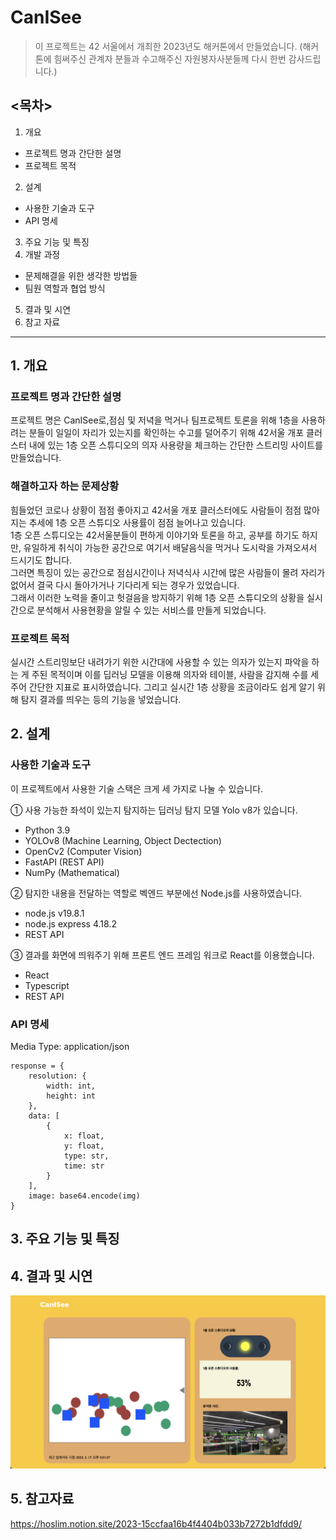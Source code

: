 CanISee
=========
> 이 프로젝트는 42 서울에서 개최한 2023년도 해커톤에서 만들었습니다. 
>(해커톤에 힘써주신 관계자 분들과 수고해주신 자원봉자사분들께 다시 한번 감사드립니다.)

## <목차>
1. 개요
* 프로젝트 명과 간단한 설명
* 프로젝트 목적
2. 설계
* 사용한 기술과 도구
* API 명세
3. 주요 기능 및 특징
4. 개발 과정
* 문제해결을 위한 생각한 방법들
* 팀원 역할과 협업 방식
5. 결과 및 시연
6. 참고 자료
<hr/>

## 1. 개요
### 프로젝트 명과 간단한 설명
  프로젝트 명은 CanISee로,점심 및 저녁을 먹거나 팀프로젝트 토론을 위해 1층을 사용하려는 분들이
일일이 자리가 있는지를 확인하는 수고를 덜어주기 위해 42서울 개포 클러스터 내에 있는 1층 오픈
스튜디오의 의자 사용량을 체크하는 간단한 스트리밍 사이트를 만들었습니다.

### 해결하고자 하는 문제상황
힘들었던 코로나 상황이 점점 좋아지고 42서울 개포 클러스터에도 사람들이 점점 많아지는 추세에 1층 오픈 스튜디오 사용률이 점점 늘어나고 있습니다.   
1층 오픈 스튜디오는 42서울분들이 편하게 이야기와 토론을 하고, 공부를 하기도 하지만, 유일하게 취식이 가능한 공간으로 여기서 배달음식을 먹거나 도시락을 가져오셔서
드시기도 합니다.    
그러면 특징이 있는 공간으로 점심시간이나 저녁식사 시간에 많은 사람들이 몰려 자리가 없어서 결국 다시 돌아가거나 기다리게 되는 경우가 있었습니다.   
그래서 이러한 노력을 줄이고 헛걸음을 방지하기 위해 1층 오픈 스튜디오의 상황을 실시간으로 분석해서 사용현황을 알릴 수 있는 서비스를 만들게 되었습니다.   
   
### 프로젝트 목적
  실시간 스트리밍보단 내려가기 위한 시간대에 사용할 수 있는 의자가 있는지 파악을 하는 게 주된 목적이며
이를 딥러닝 모델을 이용해 의자와 테이블, 사람을 감지해 수를 세주어 간단한 지표로 표시하였습니다.
그리고 실시간 1층 상황을 조금이라도 쉽게 알기 위해 탐지 결과를 띄우는 등의 기능을 넣었습니다.

## 2. 설계
### 사용한 기술과 도구
  이 프로젝트에서 사용한 기술 스택은 크게 세 가지로 나눌 수 있습니다.   
     
① 사용 가능한 좌석이 있는지 탐지하는 딥러닝 탐지 모델 Yolo v8가 있습니다.   
 - Python 3.9   
 - YOLOv8 (Machine Learning, Object Dectection)   
 - OpenCv2 (Computer Vision)   
 - FastAPI (REST API)   
 - NumPy (Mathematical)    

② 탐지한 내용을 전달하는 역할로 벡엔드 부분에선 Node.js를 사용하였습니다.   
 - node.js v19.8.1   
 - node.js express 4.18.2   
 - REST API   
   
③ 결과를 화면에 띄워주기 위해 프론트 엔드 프레임 워크로 React를 이용했습니다.
 - React   
 - Typescript   
 - REST API     

### API 명세
Media Type: application/json

```python3
response = {
	resolution: {
		width: int,
		height: int
	},
	data: [
		{
			x: float,
			y: float,
			type: str,
            time: str
		}
	],
	image: base64.encode(img)
}	
```

## 3. 주요 기능 및 특징

## 4. 결과 및 시연
!["정상적으로 출력된 결과물"](./결과물.png)

## 5. 참고자료
<https://hoslim.notion.site/2023-15ccfaa16b4f4404b033b7272b1dfdd9/>